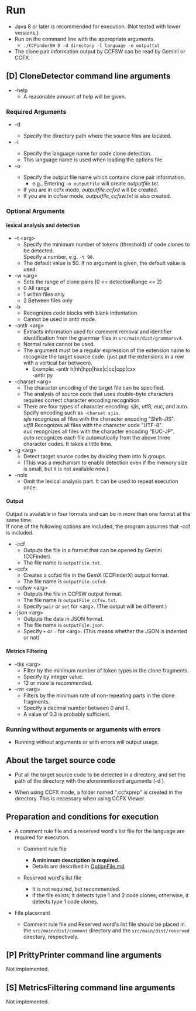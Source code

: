 # Run

- Java 8 or later is recommended for execution. (Not tested with lower versions.)
- Run on the command line with the appropriate arguments.  
   - `./CCFinderSW D -d directory -l language -o outputtxt`
- The clone pair information output by CCFSW can be read by Gemini or CCFX.

## [D] CloneDetector command line arguments  
- -help
   - A reasonable amount of help will be given.

### Required Arguments
- -d <arg> 
   - Specify the directory path where the source files are located.  
- -l <arg> 
   - Specify the language name for code clone detection.  
   - This language name is used when loading the options file.
- -o <arg>
   - Specify the output file name which contains clone pair information.  
     - e.g., Entering `-o outputfile` will create *outputfile.txt*.
   - If you are in ccfx mode, *outputfile.ccfxd* will be created.
   - If you are in ccfsw mode, *outputfile_ccfsw.txt* is also created.

### Optional Arguments
#### lexical analysis and detection
- -t \<arg>
   - Specify the minimum number of tokens (threshold) of code clones to be detected.  
   Specify a number, e.g. `-t 90`.
   - The default value is 50. If no argument is given, the default value is used.
- -w \<arg>
   - Sets the range of clone pairs (0 <= detectionRange <= 2)
   - 0 All range
   - 1 within files only
   - 2 Between files only
- -b
   - Recognizes code blocks with blank indentation.
   - Cannot be used in antlr mode.
- -antlr \<arg>
   - Extracts information used for comment removal and identifier identification from the grammar files in `src/main/dist/grammarsv4`.
   - Normal rules cannot be used.
   - The argument must be a regular expression of the extension name to recognize the target source code.  (just put the extensions in a row with a vertical bar between).
       - Example: -antlr h|hh|hpp|hxx|c|cc|cpp|cxx  
                  -antlr py
- -charset \<arg>   
   - The character encoding of the target file can be specified.
   - The analysis of source code that uses double-byte characters requires correct character encoding recognition.
   - There are four types of character encoding: sjis, utf8, euc, and auto. Spcify encoding such as `-charset sjis`.  
   *sjis* recognizes all files with the character encoding "Shift-JIS".  
   *utf8* Recognizes all files with the character code "UTF-8".  
   *euc* recognizes all files with the character encoding "EUC-JP".  
   *auto* recognizes each file automatically from the above three character codes. It takes a little time. 
- -g \<arg>
   - Detect target source codes by dividing them into N groups.
   - (This was a mechanism to enable detection even if the memory size is small, but it is not available now.)
- -nolx
   - Omit the lexical analysis part. It can be used to repeat execution once.

#### Output
Output is available in four formats and can be in more than one format at the same time.  
If none of the following options are included, the program assumes that -ccf is included.
- -ccf
   - Outputs the file in a format that can be opened by Gemini (CCFinder).
   - The file name is `outputFile.txt`.
- -ccfx  
   - Creates a ccfxd file in the GemX (CCFinderX) output format.
   - The file name is `outputFile.ccfxd`.
- -ccfsw \<arg>  
   - Outputs the file in CCFSW output format.  
   - The file name is `outputFile_ccfsw.txt`.
   - Specify `pair` or `set` for \<arg>. (The output will be different.)
- -json \<arg>
   - Outputs the data in JSON format.
   - The file name is `outputFile.json`.
   - Specify `+` or `-` for \<arg>. (This means whether the JSON is indented or not)

#### Metrics Filtering
- -tks \<arg>
  - Filter by the minimum number of token types in the clone fragments.
  - Specify by integer value.
  - 12 or more is recommended.
- -rnr \<arg>
  - Filters by the minimum rate of non-repeating parts in the clone fragments.
  - Specify a decimal number between 0 and 1.
  - A value of 0.3 is probably sufficient.

### Running without arguments or arguments with errors
- Running without arguments or with errors will output usage.

## About the target source code
- Put all the target source code to be detected in a directory, and set the path of the directory with the aforementioned arguments (-d <arg>).

- When using CCFX mode, a folder named ".ccfxprep" is created in the directory. This is necessary when using CCFX Viewer.

## Preparation and conditions for execution

- A comment rule file and a reserved word's list file for the language are required for execution.
   - Comment rule file
      - **A minimum description is required.**
      - Details are described in [OptionFile.md](/Usage/OptionFile.md).

   - Reserved word's list file
      - It is not required, but recommended.
      - If the file exists, it detects type 1 and 2 code clones; otherwise, it detects type 1 code clones.

- File placement
	- Comment rule file and Reserved word's list file should be placed in the `src/main/dist/comment` directory and the `src/main/dist/reserved` directory, respectively.

## [P] PrittyPrinter command line arguments 
Not implemented.

## [S] MetricsFiltering command line arguments
Not implemented.

